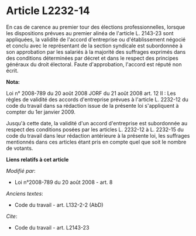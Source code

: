 # Article L2232-14

En cas de carence au premier tour des élections professionnelles, lorsque les dispositions prévues au premier alinéa de
l'article L. 2143-23 sont appliquées, la validité de l'accord d'entreprise ou d'établissement négocié et conclu avec le
représentant de la section syndicale est subordonnée à son approbation par les salariés à la majorité des suffrages exprimés
dans des conditions déterminées par décret et dans le respect des principes généraux du droit électoral. Faute d'approbation,
l'accord est réputé non écrit.

**Nota:**

Loi n° 2008-789 du 20 août 2008 JORF du 21 août 2008 art. 12 II : Les règles de validité des accords d'entreprise prévues à
l'article L. 2232-12 du code du travail dans sa rédaction issue de la présente loi s'appliquent à compter du 1er janvier
2009.

Jusqu'à cette date, la validité d'un accord d'entreprise est subordonnée au respect des conditions posées par les articles L.
2232-12 à L. 2232-15 du code du travail dans leur rédaction antérieure à la présente loi, les suffrages mentionnés dans ces
articles étant pris en compte quel que soit le nombre de votants.

**Liens relatifs à cet article**

_Modifié par_:

  - Loi n°2008-789 du 20 août 2008 - art. 8

_Anciens textes_:

  - Code du travail - art. L132-2-2 (AbD)

_Cite_:

  - Code du travail - art. L2143-23
